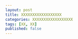 ```yaml
---
layout: post
title: XXXXXXXXXXXXXXXXXX
categories: XXXXXXXXXXXXXXXXXX
tags: [XX, XX]
published: false
---
```

